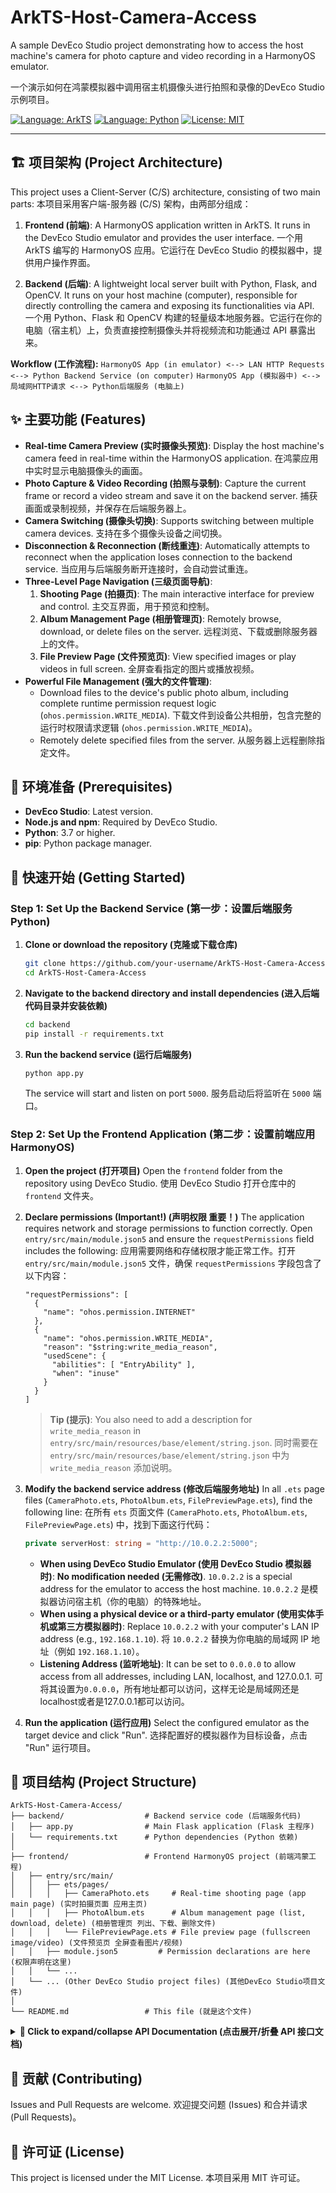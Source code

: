 # ArkTS-Host-Camera-Access

A sample DevEco Studio project demonstrating how to access the host machine's camera for photo capture and video recording in a HarmonyOS emulator.

一个演示如何在鸿蒙模拟器中调用宿主机摄像头进行拍照和录像的DevEco Studio示例项目。

[![Language: ArkTS](https://img.shields.io/badge/Language-ArkTS-blue.svg)](https://developer.harmonyos.com/) [![Language: Python](https://img.shields.io/badge/Language-Python-yellow.svg)](https://www.python.org/) [![License: MIT](https://img.shields.io/badge/License-MIT-green.svg)](https://opensource.org/licenses/MIT)

---

## 🏗️ 项目架构 (Project Architecture)

This project uses a Client-Server (C/S) architecture, consisting of two main parts:
本项目采用客户端-服务器 (C/S) 架构，由两部分组成：

1.  **Frontend (前端)**: A HarmonyOS application written in ArkTS. It runs in the DevEco Studio emulator and provides the user interface.
    一个用 ArkTS 编写的 HarmonyOS 应用。它运行在 DevEco Studio 的模拟器中，提供用户操作界面。

2.  **Backend (后端)**: A lightweight local server built with Python, Flask, and OpenCV. It runs on your host machine (computer), responsible for directly controlling the camera and exposing its functionalities via API.
    一个用 Python、Flask 和 OpenCV 构建的轻量级本地服务器。它运行在你的电脑（宿主机）上，负责直接控制摄像头并将视频流和功能通过 API 暴露出来。

**Workflow (工作流程):**
`HarmonyOS App (in emulator) <--> LAN HTTP Requests <--> Python Backend Service (on computer)`
`HarmonyOS App (模拟器中) <--> 局域网HTTP请求 <--> Python后端服务 (电脑上)`

## ✨ 主要功能 (Features)

-   **Real-time Camera Preview (实时摄像头预览)**: Display the host machine's camera feed in real-time within the HarmonyOS application.
    在鸿蒙应用中实时显示电脑摄像头的画面。
-   **Photo Capture & Video Recording (拍照与录制)**: Capture the current frame or record a video stream and save it on the backend server.
    捕获画面或录制视频，并保存在后端服务器上。
-   **Camera Switching (摄像头切换)**: Supports switching between multiple camera devices.
    支持在多个摄像头设备之间切换。
-   **Disconnection & Reconnection (断线重连)**: Automatically attempts to reconnect when the application loses connection to the backend service.
    当应用与后端服务断开连接时，会自动尝试重连。
-   **Three-Level Page Navigation (三级页面导航)**:
    1.  **Shooting Page (拍摄页)**: The main interactive interface for preview and control.
        主交互界面，用于预览和控制。
    2.  **Album Management Page (相册管理页)**: Remotely browse, download, or delete files on the server.
        远程浏览、下载或删除服务器上的文件。
    3.  **File Preview Page (文件预览页)**: View specified images or play videos in full screen.
        全屏查看指定的图片或播放视频。
-   **Powerful File Management (强大的文件管理)**:
    -   Download files to the device's public photo album, including complete runtime permission request logic (`ohos.permission.WRITE_MEDIA`).
        下载文件到设备公共相册，包含完整的运行时权限请求逻辑 (`ohos.permission.WRITE_MEDIA`)。
    -   Remotely delete specified files from the server.
        从服务器上远程删除指定文件。

## 🔧 环境准备 (Prerequisites)

-   **DevEco Studio**: Latest version.
-   **Node.js and npm**: Required by DevEco Studio.
-   **Python**: 3.7 or higher.
-   **pip**: Python package manager.

## 🚀 快速开始 (Getting Started)

### **Step 1: Set Up the Backend Service (第一步：设置后端服务 Python)**

1.  **Clone or download the repository (克隆或下载仓库)**
    ```bash
    git clone https://github.com/your-username/ArkTS-Host-Camera-Access.git
    cd ArkTS-Host-Camera-Access
    ```
2.  **Navigate to the backend directory and install dependencies (进入后端代码目录并安装依赖)**
    ```bash
    cd backend
    pip install -r requirements.txt
    ```
3.  **Run the backend service (运行后端服务)**
    ```bash
    python app.py
    ```
    The service will start and listen on port `5000`.
    服务启动后将监听在 `5000` 端口。

### **Step 2: Set Up the Frontend Application (第二步：设置前端应用 HarmonyOS)**

1.  **Open the project (打开项目)**
    Open the `frontend` folder from the repository using DevEco Studio.
    使用 DevEco Studio 打开仓库中的 `frontend` 文件夹。

2.  **Declare permissions (Important!) (声明权限 重要！)**
    The application requires network and storage permissions to function correctly. Open `entry/src/main/module.json5` and ensure the `requestPermissions` field includes the following:
    应用需要网络和存储权限才能正常工作。打开 `entry/src/main/module.json5` 文件，确保 `requestPermissions` 字段包含了以下内容：

    ```json5
    "requestPermissions": [
      {
        "name": "ohos.permission.INTERNET"
      },
      {
        "name": "ohos.permission.WRITE_MEDIA",
        "reason": "$string:write_media_reason",
        "usedScene": {
          "abilities": [ "EntryAbility" ],
          "when": "inuse"
        }
      }
    ]
    ```
    > **Tip (提示)**: You also need to add a description for `write_media_reason` in `entry/src/main/resources/base/element/string.json`.
    > 同时需要在 `entry/src/main/resources/base/element/string.json` 中为 `write_media_reason` 添加说明。

3.  **Modify the backend service address (修改后端服务地址)**
    In all `.ets` page files (`CameraPhoto.ets`, `PhotoAlbum.ets`, `FilePreviewPage.ets`), find the following line:
    在所有 `ets` 页面文件 (`CameraPhoto.ets`, `PhotoAlbum.ets`, `FilePreviewPage.ets`) 中，找到下面这行代码：

    ```typescript
    private serverHost: string = "http://10.0.2.2:5000";
    ```
    -   **When using DevEco Studio Emulator (使用 DevEco Studio 模拟器时)**: **No modification needed (无需修改)**. `10.0.2.2` is a special address for the emulator to access the host machine.
        `10.0.2.2` 是模拟器访问宿主机（你的电脑）的特殊地址。
    -   **When using a physical device or a third-party emulator (使用实体手机或第三方模拟器时)**: Replace `10.0.2.2` with your computer's LAN IP address (e.g., `192.168.1.10`).
        将 `10.0.2.2` 替换为你电脑的局域网 IP 地址（例如 `192.168.1.10`）。
    -   **Listening Address (监听地址)**: It can be set to `0.0.0.0` to allow access from all addresses, including LAN, localhost, and 127.0.0.1.
        可将其设置为`0.0.0.0`，所有地址都可以访问，这样无论是局域网还是localhost或者是127.0.0.1都可以访问。

4.  **Run the application (运行应用)**
    Select the configured emulator as the target device and click "Run".
    选择配置好的模拟器作为目标设备，点击 "Run" 运行项目。

## 📁 项目结构 (Project Structure)

```
ArkTS-Host-Camera-Access/
├── backend/                  # Backend service code (后端服务代码)
│   ├── app.py                # Main Flask application (Flask 主程序)
│   └── requirements.txt      # Python dependencies (Python 依赖)
│
├── frontend/                 # Frontend HarmonyOS project (前端鸿蒙工程)
│   ├── entry/src/main/
│   │   ├── ets/pages/
│   │   │   ├── CameraPhoto.ets     # Real-time shooting page (app main page) (实时拍摄页面 应用主页)
│   │   │   ├── PhotoAlbum.ets      # Album management page (list, download, delete) (相册管理页 列出、下载、删除文件)
│   │   │   └── FilePreviewPage.ets # File preview page (fullscreen image/video) (文件预览页 全屏查看图片/视频)
│   │   ├── module.json5         # Permission declarations are here (权限声明在这里)
│   │   └── ...
│   └── ... (Other DevEco Studio project files) (其他DevEco Studio项目文件)
│
└── README.md                 # This file (就是这个文件)
```

<details>
<summary><b>📖 Click to expand/collapse API Documentation (点击展开/折叠 API 接口文档)</b></summary>

---

#### Camera Control (摄像头控制)

-   `GET /frame`: Get a camera frame (for video stream).
    获取一帧摄像头画面（用于视频流）。
-   `GET /snapshot`: Take a picture and save it.
    拍摄一张照片并保存。
-   `POST /record/start`: Start recording video.
    开始录制视频。
-   `POST /record/stop`: Stop recording video.
    停止录制视频。
-   `POST /switch`: Switch camera. Request body: `{"index": 1}`.
    切换摄像头，请求体为 `{"index": 1}`。

#### File Management (文件管理)

-   `GET /files`: Get a list of all media files on the server.
    获取服务器上所有媒体文件的列表。
-   `GET /view/<filename>`: Preview a specific file online.
    在线预览指定的文件。
-   `GET /download/<filename>`: Download a specific file.
    下载指定文件。
-   `DELETE /delete/<filename>`: Delete a specific file.
    删除指定文件。

---
</details>

## 🤝 贡献 (Contributing)

Issues and Pull Requests are welcome.
欢迎提交问题 (Issues) 和合并请求 (Pull Requests)。

## 📄 许可证 (License)

This project is licensed under the MIT License.
本项目采用 MIT 许可证。
